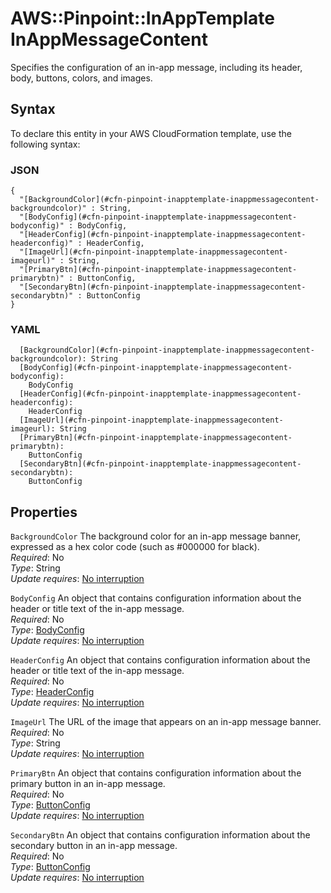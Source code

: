 # AWS::Pinpoint::InAppTemplate InAppMessageContent<a name="aws-properties-pinpoint-inapptemplate-inappmessagecontent"></a>

Specifies the configuration of an in\-app message, including its header, body, buttons, colors, and images\.

## Syntax<a name="aws-properties-pinpoint-inapptemplate-inappmessagecontent-syntax"></a>

To declare this entity in your AWS CloudFormation template, use the following syntax:

### JSON<a name="aws-properties-pinpoint-inapptemplate-inappmessagecontent-syntax.json"></a>

```
{
  "[BackgroundColor](#cfn-pinpoint-inapptemplate-inappmessagecontent-backgroundcolor)" : String,
  "[BodyConfig](#cfn-pinpoint-inapptemplate-inappmessagecontent-bodyconfig)" : BodyConfig,
  "[HeaderConfig](#cfn-pinpoint-inapptemplate-inappmessagecontent-headerconfig)" : HeaderConfig,
  "[ImageUrl](#cfn-pinpoint-inapptemplate-inappmessagecontent-imageurl)" : String,
  "[PrimaryBtn](#cfn-pinpoint-inapptemplate-inappmessagecontent-primarybtn)" : ButtonConfig,
  "[SecondaryBtn](#cfn-pinpoint-inapptemplate-inappmessagecontent-secondarybtn)" : ButtonConfig
}
```

### YAML<a name="aws-properties-pinpoint-inapptemplate-inappmessagecontent-syntax.yaml"></a>

```
  [BackgroundColor](#cfn-pinpoint-inapptemplate-inappmessagecontent-backgroundcolor): String
  [BodyConfig](#cfn-pinpoint-inapptemplate-inappmessagecontent-bodyconfig):
    BodyConfig
  [HeaderConfig](#cfn-pinpoint-inapptemplate-inappmessagecontent-headerconfig):
    HeaderConfig
  [ImageUrl](#cfn-pinpoint-inapptemplate-inappmessagecontent-imageurl): String
  [PrimaryBtn](#cfn-pinpoint-inapptemplate-inappmessagecontent-primarybtn):
    ButtonConfig
  [SecondaryBtn](#cfn-pinpoint-inapptemplate-inappmessagecontent-secondarybtn):
    ButtonConfig
```

## Properties<a name="aws-properties-pinpoint-inapptemplate-inappmessagecontent-properties"></a>

`BackgroundColor` <a name="cfn-pinpoint-inapptemplate-inappmessagecontent-backgroundcolor"></a>
The background color for an in\-app message banner, expressed as a hex color code \(such as \#000000 for black\)\.  
_Required_: No  
_Type_: String  
_Update requires_: [No interruption](https://docs.aws.amazon.com/AWSCloudFormation/latest/UserGuide/using-cfn-updating-stacks-update-behaviors.html#update-no-interrupt)

`BodyConfig` <a name="cfn-pinpoint-inapptemplate-inappmessagecontent-bodyconfig"></a>
An object that contains configuration information about the header or title text of the in\-app message\.  
_Required_: No  
_Type_: [BodyConfig](aws-properties-pinpoint-inapptemplate-bodyconfig.md)  
_Update requires_: [No interruption](https://docs.aws.amazon.com/AWSCloudFormation/latest/UserGuide/using-cfn-updating-stacks-update-behaviors.html#update-no-interrupt)

`HeaderConfig` <a name="cfn-pinpoint-inapptemplate-inappmessagecontent-headerconfig"></a>
An object that contains configuration information about the header or title text of the in\-app message\.  
_Required_: No  
_Type_: [HeaderConfig](aws-properties-pinpoint-inapptemplate-headerconfig.md)  
_Update requires_: [No interruption](https://docs.aws.amazon.com/AWSCloudFormation/latest/UserGuide/using-cfn-updating-stacks-update-behaviors.html#update-no-interrupt)

`ImageUrl` <a name="cfn-pinpoint-inapptemplate-inappmessagecontent-imageurl"></a>
The URL of the image that appears on an in\-app message banner\.  
_Required_: No  
_Type_: String  
_Update requires_: [No interruption](https://docs.aws.amazon.com/AWSCloudFormation/latest/UserGuide/using-cfn-updating-stacks-update-behaviors.html#update-no-interrupt)

`PrimaryBtn` <a name="cfn-pinpoint-inapptemplate-inappmessagecontent-primarybtn"></a>
An object that contains configuration information about the primary button in an in\-app message\.  
_Required_: No  
_Type_: [ButtonConfig](aws-properties-pinpoint-inapptemplate-buttonconfig.md)  
_Update requires_: [No interruption](https://docs.aws.amazon.com/AWSCloudFormation/latest/UserGuide/using-cfn-updating-stacks-update-behaviors.html#update-no-interrupt)

`SecondaryBtn` <a name="cfn-pinpoint-inapptemplate-inappmessagecontent-secondarybtn"></a>
An object that contains configuration information about the secondary button in an in\-app message\.  
_Required_: No  
_Type_: [ButtonConfig](aws-properties-pinpoint-inapptemplate-buttonconfig.md)  
_Update requires_: [No interruption](https://docs.aws.amazon.com/AWSCloudFormation/latest/UserGuide/using-cfn-updating-stacks-update-behaviors.html#update-no-interrupt)
